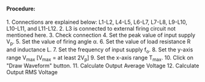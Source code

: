 <h4>Procedure:</h4>
1.	Connections are explained below: 
    L1-L2, L4-L5, L6-L7, L7-L8, L9-L10, L10-L11, and L11-L12.
2.	L3 is connected to external firing circuit not mentioned here.
3.  Check connection
4.	Set the peak value of input supply V<sub>p</sub>.
5.  Set the value of firing angle α.
6.  Set the value of load resistance R and inductance L.
7.	Set the frequency of input supply f<sub>o</sub>.
8.	Set the y-axis range V<sub>max</sub> [V<sub>max</sub> = at least 2V<sub>p</sub>]
9.	Set the x-axis range T<sub>max</sub>.
10.	Click on "Draw Waveform" button.
11.	Calculate Output Average Voltage
12.	Calculate Output RMS Voltage
